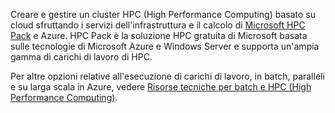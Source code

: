 Creare e gestire un cluster HPC (High Performance Computing) basato su cloud sfruttando i servizi dell'infrastruttura e il calcolo di [Microsoft HPC Pack](https://technet.microsoft.com/library/jj899572.aspx) e Azure. HPC Pack è la soluzione HPC gratuita di Microsoft basata sulle tecnologie di Microsoft Azure e Windows Server e supporta un'ampia gamma di carichi di lavoro di HPC.

Per altre opzioni relative all'esecuzione di carichi di lavoro, in batch, paralleli e su larga scala in Azure, vedere [Risorse tecniche per batch e HPC (High Performance Computing)](../articles/batch/big-compute-resources.md).



<!--HONumber=Nov16_HO3-->


